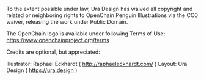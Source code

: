 To the extent possible under law, Ura Design has waived all copyright and related or neighboring rights to OpenChain Penguin Illustrations via the CC0 waiver, releasing the work under Public Domain.

The OpenChain logo is available under following Terms of Use:
https://www.openchainproject.org/terms

Credits are optional, but appreciated:

Illustrator: Raphael Eckhardt ( http://raphaeleckhardt.com/ )
Layout: Ura Design ( https://ura.design )
